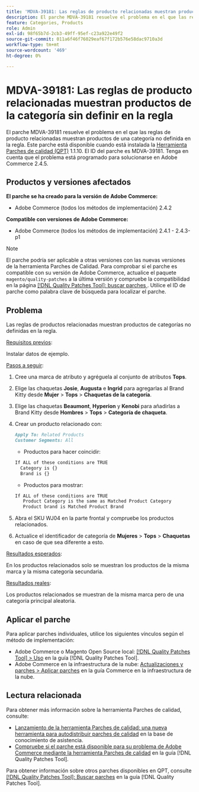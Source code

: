 ```yaml
---
title: 'MDVA-39181: Las reglas de producto relacionadas muestran productos de la categoría sin definir en la regla'
description: El parche MDVA-39181 resuelve el problema en el que las reglas de producto relacionadas muestran productos de una categoría no definida en la regla. Este parche está disponible cuando está instalada la [Quality Patches Tool (QPT)](https://experienceleague.adobe.com/en/docs/commerce-operations/tools/quality-patches-tool/quality-patches-tool-to-self-serve-quality-patches) 1.1.10. El ID del parche es MDVA-39181. Tenga en cuenta que el problema está programado para solucionarse en Adobe Commerce 2.4.5.
feature: Categories, Products
role: Admin
exl-id: 98f65b7d-2cb3-49ff-95ef-c23a922e49f2
source-git-commit: 011a6f46f76029eaf67f172b576e58dac9710a3d
workflow-type: tm+mt
source-wordcount: '469'
ht-degree: 0%

---
```


# MDVA-39181: Las reglas de producto relacionadas muestran productos de la categoría sin definir en la regla

El parche MDVA-39181 resuelve el problema en el que las reglas de producto relacionadas muestran productos de una categoría no definida en la regla. Este parche está disponible cuando está instalada la [Herramienta Parches de calidad (QPT)](https://experienceleague.adobe.com/en/docs/commerce-operations/tools/quality-patches-tool/quality-patches-tool-to-self-serve-quality-patches) 1.1.10. El ID del parche es MDVA-39181. Tenga en cuenta que el problema está programado para solucionarse en Adobe Commerce 2.4.5.

## Productos y versiones afectados

**El parche se ha creado para la versión de Adobe Commerce:**

* Adobe Commerce (todos los métodos de implementación) 2.4.2

**Compatible con versiones de Adobe Commerce:**

* Adobe Commerce (todos los métodos de implementación) 2.4.1 - 2.4.3-p1

>[!NOTE]
>
>El parche podría ser aplicable a otras versiones con las nuevas versiones de la herramienta Parches de Calidad. Para comprobar si el parche es compatible con su versión de Adobe Commerce, actualice el paquete `magento/quality-patches` a la última versión y compruebe la compatibilidad en la página [[!DNL Quality Patches Tool]: buscar parches ](https://experienceleague.adobe.com/en/docs/commerce-operations/tools/quality-patches-tool/quality-patches-tool-to-self-serve-quality-patches). Utilice el ID de parche como palabra clave de búsqueda para localizar el parche.

## Problema

Las reglas de productos relacionadas muestran productos de categorías no definidas en la regla.

<u>Requisitos previos</u>:

Instalar datos de ejemplo.

<u>Pasos a seguir</u>:

1. Cree una marca de atributo y agréguela al conjunto de atributos **Tops**.
1. Elige las chaquetas **Josie**, **Augusta** e **Ingrid** para agregarlas al Brand Kitty desde **Mujer** > **Tops** > **Chaquetas de la categoría**.
1. Elige las chaquetas **Beaumont**, **Hyperion** y **Kenobi** para añadirlas a Brand Kitty desde **Hombres** > **Tops** > **Categoría de chaqueta**.
1. Crear un producto relacionado con:

   ```markdown
   Apply To: Related Products
   Customer Segments: All
   ```

   * Productos para hacer coincidir:

   ```markdown
   If ALL of these conditions are TRUE
     Category is {}
     Brand is {}
   ```

   * Productos para mostrar:

   ```markdown
   If ALL of these conditions are TRUE
      Product Category is the same as Matched Product Category
      Product brand is Matched Product Brand
   ```

1. Abra el SKU WJ04 en la parte frontal y compruebe los productos relacionados.
1. Actualice el identificador de categoría de **Mujeres** > **Tops** > **Chaquetas** en caso de que sea diferente a esto.

<u>Resultados esperados</u>:

En los productos relacionados solo se muestran los productos de la misma marca y la misma categoría secundaria.

<u>Resultados reales</u>:

Los productos relacionados se muestran de la misma marca pero de una categoría principal aleatoria.

## Aplicar el parche

Para aplicar parches individuales, utilice los siguientes vínculos según el método de implementación:

* Adobe Commerce o Magento Open Source local: [[!DNL Quality Patches Tool] > Uso](/help/tools/quality-patches-tool/usage.md) en la guía [!DNL Quality Patches Tool].
* Adobe Commerce en la infraestructura de la nube: [Actualizaciones y parches > Aplicar parches](https://experienceleague.adobe.com/docs/commerce-cloud-service/user-guide/develop/upgrade/apply-patches.html) en la guía Commerce en la infraestructura de la nube.

## Lectura relacionada

Para obtener más información sobre la herramienta Parches de calidad, consulte:

* [Lanzamiento de la herramienta Parches de calidad: una nueva herramienta para autodistribuir parches de calidad](https://experienceleague.adobe.com/en/docs/commerce-operations/tools/quality-patches-tool/quality-patches-tool-to-self-serve-quality-patches) en la base de conocimiento de asistencia.
* [Compruebe si el parche está disponible para su problema de Adobe Commerce mediante la herramienta Parches de calidad](/help/tools/quality-patches-tool/patches-available-in-qpt/check-patch-for-magento-issue-with-magento-quality-patches.md) en la guía [!DNL Quality Patches Tool].

Para obtener información sobre otros parches disponibles en QPT, consulte [[!DNL Quality Patches Tool]: Buscar parches](https://experienceleague.adobe.com/tools/commerce-quality-patches/index.html) en la guía [!DNL Quality Patches Tool].
